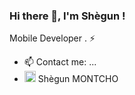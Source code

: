 ### Hi there 👋, I'm Shègun !

Mobile Developer . ⚡️ 

- 📫 Contact me: ...
- [<img src='https://cdn.jsdelivr.net/npm/simple-icons@3.0.1/icons/linkedin.svg' alt='github' height='18'>](https://www.linkedin.com/in/shek368/) Shègun MONTCHO


<!--
**sethgnavo/sethgnavo** is a ✨ _special_ ✨ repository because its `README.md` (this file) appears on your GitHub profile.

Here are some ideas to get you started:

- 🔭 I’m currently working on ...
- 🌱 I’m currently learning ...
- 👯 I’m looking to collaborate on ...
- 🤔 I’m looking for help with ...
- 💬 Ask me about ...
- 📫 How to reach me: ...
- 😄 Pronouns: ...
- ⚡ Fun fact: ...
-->
